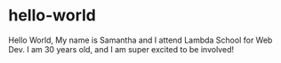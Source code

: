 # hello-world

Hello World,
  My name is Samantha and I attend Lambda School for Web Dev.
  I am 30 years old, and I am super excited to be involved!
